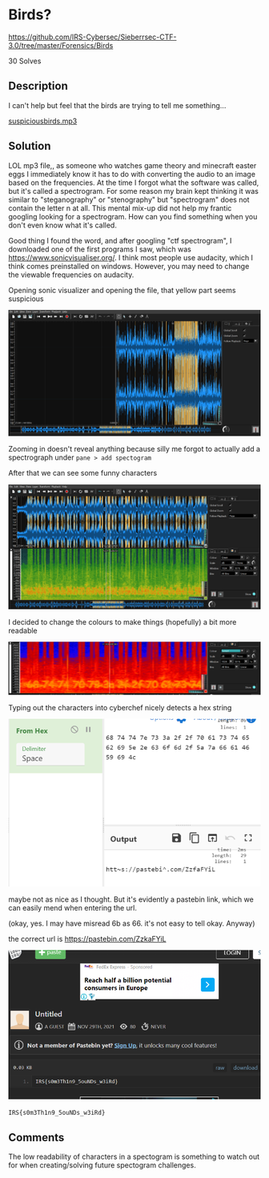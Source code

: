 # Birds?
https://github.com/IRS-Cybersec/Sieberrsec-CTF-3.0/tree/master/Forensics/Birds

30 Solves

## Description
I can't help but feel that the birds are trying to tell me something...

[suspiciousbirds.mp3](https://github.com/IRS-Cybersec/Sieberrsec-CTF-3.0/blob/master/Forensics/Birds/suspiciousbirds.mp3)

## Solution
LOL mp3 file,, as someone who watches game theory and minecraft easter eggs I immediately know it has to do with converting the audio to an image based on the frequencies. At the time I forgot what the software was called, but it's called a spectrogram. For some reason my brain kept thinking it was similar to "steganography" or "stenography" but "spectrogram" does not contain the letter n at all. This mental mix-up did not help my frantic googling looking for a spectrogram. How can you find something when you don't even know what it's called. 

Good thing I found the word, and after googling "ctf spectrogram", I downloaded one of the first programs I saw, which was <https://www.sonicvisualiser.org/>. I think most people use audacity, which I think comes preinstalled on windows. However, you may need to change the viewable frequencies on audacity. 

Opening sonic visualizer and opening the file, that yellow part seems suspicious

![birds1.png](birds1.png)

Zooming in doesn't reveal anything because silly me forgot to actually add a spectrograph under `pane > add spectogram`

After that we can see some funny characters

![birds2.png](birds2.png)

I decided to change the colours to make things (hopefully) a bit more readable

![birds3.png](birds3.png)

Typing out the characters into cyberchef nicely detects a hex string 

![birds4.png](birds4.png)

maybe not as nice as I thought. But it's evidently a pastebin link, which we can easily mend when entering the url. 

(okay, yes. I may have misread 6b as 66. it's not easy to tell okay. Anyway)

the correct url is <https://pastebin.com/ZzkaFYiL>

![birds5.png](birds5.png)

`IRS{s0m3Th1n9_5ouNDs_w3iRd}`

## Comments 

The low readability of characters in a spectogram is something to watch out for when creating/solving future spectogram challenges. 
